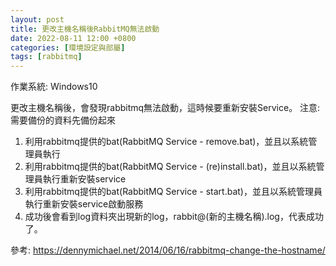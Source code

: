 ```yaml
---
layout: post
title: 更改主機名稱後RabbitMQ無法啟動
date: 2022-08-11 12:00 +0800
categories: [環境設定與部屬]
tags: [rabbitmq]  
---
```

作業系統: Windows10  

更改主機名稱後，會發現rabbitmq無法啟動，這時候要重新安裝Service。
注意:需要備份的資料先備份起來
1. 利用rabbitmq提供的bat(RabbitMQ Service - remove.bat)，並且以系統管理員執行
2. 利用rabbitmq提供的bat(RabbitMQ Service - (re)install.bat)，並且以系統管理員執行重新安裝service
3. 利用rabbitmq提供的bat(RabbitMQ Service - start.bat)，並且以系統管理員執行重新安裝service啟動服務
4. 成功後會看到log資料夾出現新的log，rabbit@(新的主機名稱).log，代表成功了。

參考:  https://dennymichael.net/2014/06/16/rabbitmq-change-the-hostname/